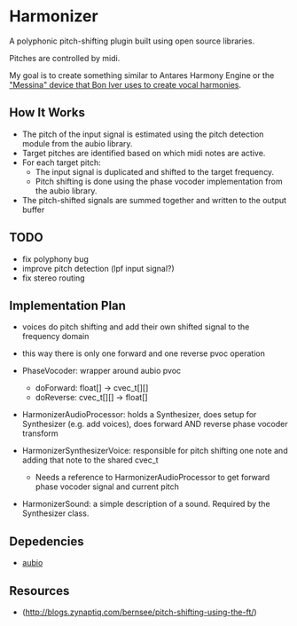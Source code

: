 # Harmonizer

A polyphonic pitch-shifting plugin built using open source libraries.

Pitches are controlled by midi.

My goal is to create something similar to Antares Harmony Engine or the
["Messina" device that Bon Iver uses to create vocal harmonies](https://youtu.be/CaYgMdq6NDg).

## How It Works

- The pitch of the input signal is estimated using the pitch detection module
  from the aubio library.
- Target pitches are identified based on which midi notes are active.
- For each target pitch:
  - The input signal is duplicated and shifted to the target frequency.
  - Pitch shifting is done using the phase vocoder implementation from the
    aubio library.
- The pitch-shifted signals are summed together and written to the output buffer

## TODO
- fix polyphony bug
- improve pitch detection (lpf input signal?)
- fix stereo routing

## Implementation Plan
- voices do pitch shifting and add their own shifted signal to the frequency
  domain
- this way there is only one forward and one reverse pvoc operation

- PhaseVocoder: wrapper around aubio pvoc
  - doForward: float[] -> cvec_t[][]
  - doReverse: cvec_t[][] -> float[]
- HarmonizerAudioProcessor: holds a Synthesizer, does setup for Synthesizer (e.g.
  add voices), does forward AND reverse phase vocoder transform
- HarmonizerSynthesizerVoice: responsible for pitch shifting one note and
  adding that note to the shared cvec_t
  - Needs a reference to HarmonizerAudioProcessor to get forward phase vocoder
    signal and current pitch
- HarmonizerSound: a simple description of a sound. Required by the Synthesizer
  class.

## Depedencies
- [aubio](https://aubio.org/)

## Resources
- (http://blogs.zynaptiq.com/bernsee/pitch-shifting-using-the-ft/)
